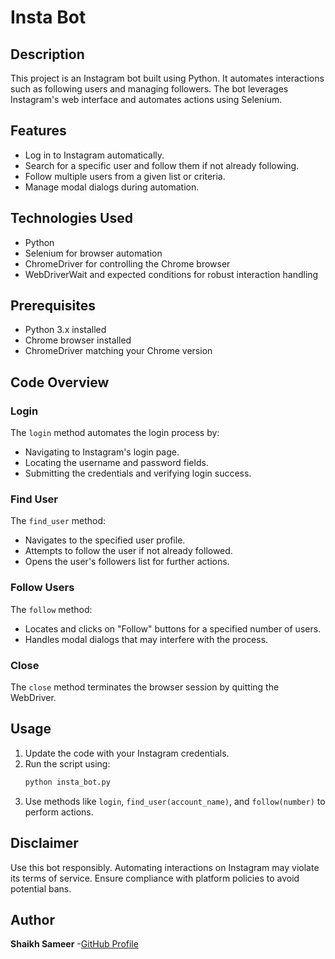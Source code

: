 # Insta Bot

## Description
This project is an Instagram bot built using Python. It automates interactions such as following users and managing followers. The bot leverages Instagram's web interface and automates actions using Selenium.

## Features
- Log in to Instagram automatically.
- Search for a specific user and follow them if not already following.
- Follow multiple users from a given list or criteria.
- Manage modal dialogs during automation.

## Technologies Used
- Python
- Selenium for browser automation
- ChromeDriver for controlling the Chrome browser
- WebDriverWait and expected conditions for robust interaction handling

## Prerequisites
- Python 3.x installed
- Chrome browser installed
- ChromeDriver matching your Chrome version

## Code Overview
### Login
The `login` method automates the login process by:
- Navigating to Instagram's login page.
- Locating the username and password fields.
- Submitting the credentials and verifying login success.

### Find User
The `find_user` method:
- Navigates to the specified user profile.
- Attempts to follow the user if not already followed.
- Opens the user's followers list for further actions.

### Follow Users
The `follow` method:
- Locates and clicks on "Follow" buttons for a specified number of users.
- Handles modal dialogs that may interfere with the process.

### Close
The `close` method terminates the browser session by quitting the WebDriver.

## Usage
1. Update the code with your Instagram credentials.
2. Run the script using:
   ```bash
   python insta_bot.py
   ```
3. Use methods like `login`, `find_user(account_name)`, and `follow(number)` to perform actions.

## Disclaimer
Use this bot responsibly. Automating interactions on Instagram may violate its terms of service. Ensure compliance with platform policies to avoid potential bans.

## Author
**Shaikh Sameer**
-[GitHub Profile](https://github.com/Sameershaikh001)
